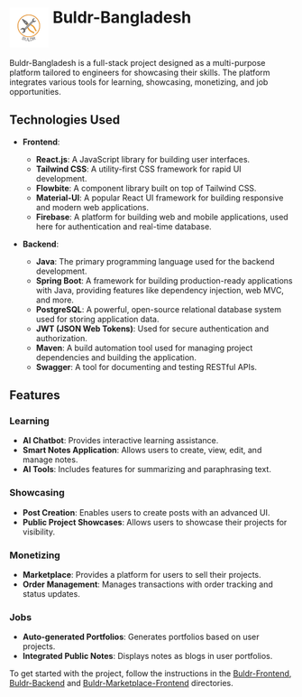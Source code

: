 # <img src="./icon.png" alt="Buldr-Bangladesh" width="70" height="70" style="vertical-align: top"> Buldr-Bangladesh

Buldr-Bangladesh is a full-stack project designed as a multi-purpose platform tailored to engineers for showcasing their skills. The platform integrates various tools for learning, showcasing, monetizing, and job opportunities.

## Technologies Used

- **Frontend**:
  - **React.js**: A JavaScript library for building user interfaces.
  - **Tailwind CSS**: A utility-first CSS framework for rapid UI development.
  - **Flowbite**: A component library built on top of Tailwind CSS.
  - **Material-UI**: A popular React UI framework for building responsive and modern web applications.
  - **Firebase**: A platform for building web and mobile applications, used here for authentication and real-time database.

- **Backend**:
  - **Java**: The primary programming language used for the backend development.
  - **Spring Boot**: A framework for building production-ready applications with Java, providing features like dependency injection, web MVC, and more.
  - **PostgreSQL**: A powerful, open-source relational database system used for storing application data.
  - **JWT (JSON Web Tokens)**: Used for secure authentication and authorization.
  - **Maven**: A build automation tool used for managing project dependencies and building the application.
  - **Swagger**: A tool for documenting and testing RESTful APIs.

## Features

### Learning

- **AI Chatbot**: Provides interactive learning assistance.
- **Smart Notes Application**: Allows users to create, view, edit, and manage notes.
- **AI Tools**: Includes features for summarizing and paraphrasing text.

### Showcasing

- **Post Creation**: Enables users to create posts with an advanced UI.
- **Public Project Showcases**: Allows users to showcase their projects for visibility.

### Monetizing

- **Marketplace**: Provides a platform for users to sell their projects.
- **Order Management**: Manages transactions with order tracking and status updates.

### Jobs

- **Auto-generated Portfolios**: Generates portfolios based on user projects.
- **Integrated Public Notes**: Displays notes as blogs in user portfolios.

To get started with the project, follow the instructions in the [Buldr-Frontend](./Buldr-Frontend/), [Buldr-Backend](./Buldr-Backend/) and [Buldr-Marketplace-Frontend](./Buldr-Marketplace-Frontend/) directories.
